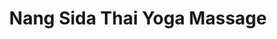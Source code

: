 ---
title: "Nang Sida Thai Yoga Massage"
url: /berkeley/nang-sida-thai-yoga-massage/
shop: massage
---